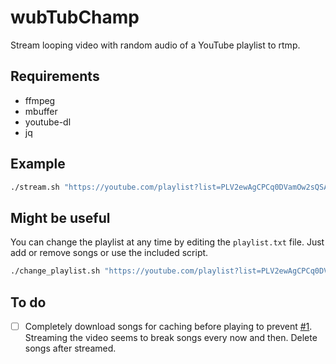 # wubTubChamp

Stream looping video with random audio of a YouTube playlist to rtmp.

## Requirements

* ffmpeg
* mbuffer
* youtube-dl
* jq

## Example

```bash
./stream.sh "https://youtube.com/playlist?list=PLV2ewAgCPCq0DVamOw2sQSAVdFVjA6x78" "rtmp://fra02.contribute.live-video.net/app/{stream_key}"
```

## Might be useful

You can change the playlist at any time by editing the `playlist.txt` file. Just add or remove songs or use the included script.

```bash
./change_playlist.sh "https://youtube.com/playlist?list=PLV2ewAgCPCq0DVamOw2sQSAVdFVjA6x78"
```

## To do

- [ ] Completely download songs for caching before playing to prevent [#1](https://github.com/AgileProggers/wubTubChamp/issues/1). Streaming the video seems to break songs every now and then. Delete songs after streamed.
